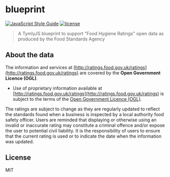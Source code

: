 # blueprint
[![JavaScript Style Guide](https://img.shields.io/badge/code_style-standard-brightgreen.svg)](https://standardjs.com) [![license](https://img.shields.io/github/license/mashape/apistatus.svg)](https://github.com/wmfs/tymly/blob/master/blueprints/food-hygiene-blueprint/LICENSE)

> A TymlyJS blueprint to support "Food Hygiene Ratings" open data as produced by the Food Standards Agency

## About the data

The information and services at [http://ratings.food.gov.uk/ratings](http://ratings.food.gov.uk/ratings) are covered by the __Open Government Licence (OGL)__.

* Use of proprietary information available at [http://ratings.food.gov.uk/ratings](http://ratings.food.gov.uk/ratings) is subject to the terms of the [Open Government Licence (OGL)](https://www.nationalarchives.gov.uk/doc/open-government-licence/version/).

The ratings are subject to change as they are regularly updated to reflect the standards found when a business is inspected by a local authority food safety officer. Users are reminded that displaying or otherwise using an invalid or inaccurate rating may constitute a criminal offence and/or expose the user to potential civil liability. It is the responsibility of users to ensure that the current rating is used or to indicate the date when the information was updated.

## <a name="license"></a>License

MIT
